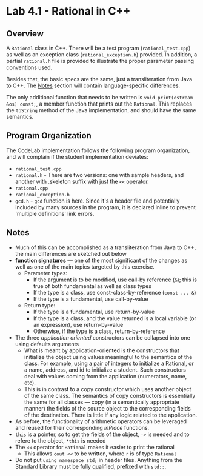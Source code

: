 # Lab 4.1 - Rational in C++

## Overview

A `Rational` class in C++. There will be a test program (`rational_test.cpp`) as well as an exception class (`rational_exception.h`) provided. In addition, a partial `rational.h` file is provided to illustrate the proper parameter passing conventions used.

Besides that, the basic specs are the same, just a transliteration from Java to C++. The [Notes](#Notes) section will contain language-specific differences.

The only additional function that needs to be written is `void print(ostream &os) const;`, a member function that prints out the `Rational`. This replaces the `toString` method of the Java implementation, and should have the same semantics.

## Program Organization

The CodeLab implementation follows the following program organization, and will complain if the student implementation deviates:
- `rational_test.cpp`
- `rational.h` - There are two versions: one with sample headers, and another with .skeleton suffix with just the `<<` operator.
- `rational.cpp`
- `rational_exception.h`
- `gcd.h` - `gcd` function is here. Since it's a header file and potentially included by many sources in the program, it is declared inline to prevent 'multiple definitions' link errors.

## Notes

- Much of this can be accomplished as a transliteration from Java to C++, the main differences are sketched out below
- **function signatures** — one of the most significant of the changes as well as one of the main topics targeted by this exercise.
    - Parameter types:
        - If the argument is to be modified, use call-by reference (`&`); this is true of both fundamental as well as class types
        - If the type is a class, use const-class-by-reference (`const ... &`)
        - If the type is a fundamental, use call-by-value
    - Return type:
        - If the type is a fundamental, use return-by-value
        - If the type is a class, and the value returned is a local variable (or an expression), use return-by-value
        - Otherwise, if the type is a class, return-by-reference
- The three *application oriented* constructors can be collapsed into one using defaults arguments
    - What is meant by application-oriented is the constructors that initialize the object using values meaningful to the semantics of the class. For example, using a pair of integers to initialize a Rational, or a name, address, and id to initialize a student. Such constructors deal with values coming from the application (numerators, name, etc).
    - This is in contrast to a copy constructor which uses another object of the same class. The semantics of copy constructors is essentially the same for all classes — copy (in a semantically appropriate manner) the fields of the source object to the corresponding fields of the destination. There is little if any logic related to the application.
- As before, the functionality of arithmetic operators can be leveraged and reused for their corresponding *inPlace* functions.
- `this` is a pointer, so to get the fields of the object, `->` is needed and to refere to the object, `*this` is needed
- The `<<` operator for `Rational` makes it easier to print the rational
    - This allows `cout <<` to be written, where `r` is of type `Rational`
- Do not put `using namespace std;` in header files. Anything from the Standard Library must be fully qualified, prefixed with `std::`.